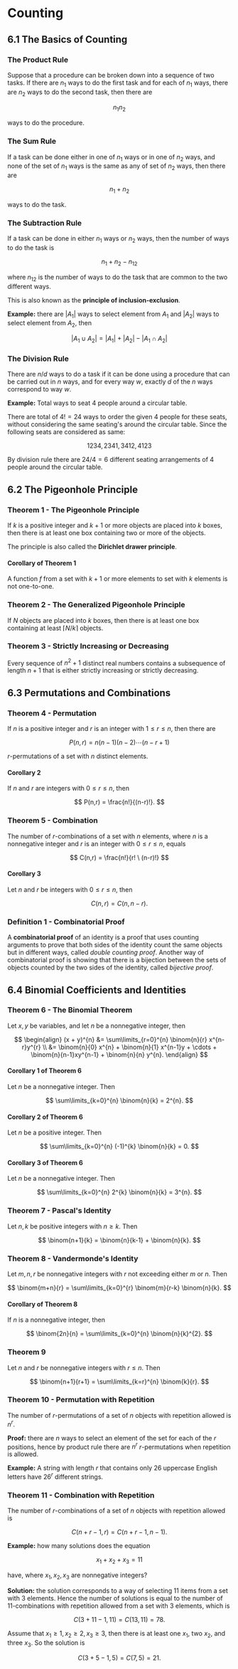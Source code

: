 # Counting

## 6.1 The Basics of Counting

### The Product Rule

Suppose that a procedure can be broken down into a sequence of two tasks. If there are $n_{1}$ ways to do the first task and for each of $n_{1}$ ways, there are $n_{2}$ ways to do the second task, then there are

$$
n_{1}n_{2}
$$

ways to do the procedure.

### The Sum Rule

If a task can be done either in one of $n_{1}$ ways or in one of $n_{2}$ ways, and none of the set of $n_{1}$ ways is the same as any of set of $n_{2}$ ways, then there are

$$
n_{1} + n_{2}
$$

ways to do the task.

### The Subtraction Rule

If a task can be done in either $n_{1}$ ways or $n_{2}$ ways, then the number of ways to do the task is

$$
n_{1} + n_{2} - n_{12}
$$

where $n_{12}$ is the number of ways to do the task that are common to the two different ways.

This is also known as the **principle of inclusion-exclusion**.

**Example:** there are $|A_{1}|$ ways to select element from $A_{1}$ and $|A_{2}|$ ways to select element from $A_{2}$, then

$$
|A_{1} \cup A_{2}| = |A_{1}| + |A_{2}| - |A_{1} \cap A_{2}|
$$

### The Division Rule

There are $n/d$ ways to do a task if it can be done using a procedure that can be carried out in $n$ ways, and for every way $w$, exactly $d$ of the $n$ ways correspond to way $w$.

**Example:** Total ways to seat 4 people around a circular table.

There are total of $4! = 24$ ways to order the given 4 people for these seats, without considering the same seating's around the circular table. Since the following seats are considered as same:

$$
1234, 2341, 3412, 4123
$$

By division rule there are $24 / 4 = 6$ different seating arrangements of 4 people around the circular table.

## 6.2 The Pigeonhole Principle

### Theorem 1 - The Pigeonhole Principle

If $k$ is a positive integer and $k + 1$ or more objects are placed into $k$ boxes, then there is at least one box containing two or more of the objects.

The principle is also called the **Dirichlet drawer principle**.

#### Corollary of Theorem 1

A function $f$ from a set with $k +1$ or more elements to set with $k$ elements is not one-to-one.

### Theorem 2 - The Generalized Pigeonhole Principle

If $N$ objects are placed into $k$ boxes, then there is at least one box containing at least $\lceil N/k \rceil$ objects.

### Theorem 3 - Strictly Increasing or Decreasing

Every sequence of $n^{2} + 1$ distinct real numbers contains a subsequence of length $n + 1$ that is either strictly increasing or strictly decreasing.

## 6.3 Permutations and Combinations

### Theorem 4 - Permutation

If $n$ is a positive integer and $r$ is an integer with $1 \le r \le n$, then there are

$$
P(n,r) = n(n-1)(n-2) \cdots (n-r+1)
$$

$r$-permutations of a set with $n$ distinct elements.

#### Corollary 2

If $n$ and $r$ are integers with $0 \le r \le n$, then

$$
P(n,r) = \frac{n!}{(n-r)!}.
$$

### Theorem 5 - Combination

The number of $r$-combinations of a set with $n$ elements, where $n$ is a nonnegative integer and $r$ is an integer with $0 \le r \le n$, equals

$$
C(n,r) = \frac{n!}{r! \ (n-r)!}
$$

#### Corollary 3

Let $n$ and $r$ be integers with $0 \le r \le n$, then

$$
C(n,r) = C(n,n-r).
$$

### Definition 1 - Combinatorial Proof

A **combinatorial proof** of an identity is a proof that uses counting arguments to prove that both sides of the identity count the same objects but in different ways, called *double counting proof*.
Another way of combinatorial proof is showing that there is a bijection between the sets of objects counted by the two sides of the identity, called *bijective proof*.

## 6.4 Binomial Coefficients and Identities

### Theorem 6 - The Binomial Theorem

Let $x, y$ be variables, and let $n$ be a nonnegative integer, then

$$
\begin{align}
(x + y)^{n} &= \sum\limits_{r=0}^{n} \binom{n}{r} x^{n-r}y^{r} \\
&= \binom{n}{0} x^{n} + \binom{n}{1} x^{n-1}y + \cdots + \binom{n}{n-1}xy^{n-1} + \binom{n}{n} y^{n}.
\end{align}
$$

#### Corollary 1 of Theorem 6

Let $n$ be a nonnegative integer. Then

$$
\sum\limits_{k=0}^{n} \binom{n}{k} = 2^{n}.
$$

#### Corollary 2 of Theorem 6

Let $n$ be a positive integer. Then

$$
\sum\limits_{k=0}^{n} (-1)^{k} \binom{n}{k} = 0.
$$

#### Corollary 3 of Theorem 6

Let $n$ be a nonnegative integer. Then

$$
\sum\limits_{k=0}^{n} 2^{k} \binom{n}{k} = 3^{n}.
$$

### Theorem 7 - Pascal's Identity

Let $n, k$ be positive integers with $n \ge k$. Then

$$
\binom{n+1}{k} = \binom{n}{k-1} + \binom{n}{k}.
$$

### Theorem 8 - Vandermonde's Identity

Let $m, n, r$ be nonnegative integers with $r$ not exceeding either $m$ or $n$. Then

$$
\binom{m+n}{r} = \sum\limits_{k=0}^{r} \binom{m}{r-k} \binom{n}{k}.
$$

#### Corollary of Theorem 8

If $n$ is a nonnegative integer, then

$$
\binom{2n}{n} = \sum\limits_{k=0}^{n} \binom{n}{k}^{2}.
$$

### Theorem 9

Let $n$ and $r$ be nonnegative integers with $r \le n$. Then

$$
\binom{n+1}{r+1} = \sum\limits_{k=r}^{n} \binom{k}{r}.
$$

### Theorem 10 - Permutation with Repetition

The number of $r$-permutations of a set of $n$ objects with repetition allowed is $n^r$.

**Proof:** there are $n$ ways to select an element of the set for each of the $r$ positions, hence by product rule there are $n^r$ $r$-permutations when repetition is allowed.

**Example:** A string with length $r$ that contains only 26 uppercase English letters have $26^{r}$ different strings.

### Theorem 11 - Combination with Repetition

The number of $r$-combinations of a set of $n$ objects with repetition allowed is

$$
C(n+r-1, r) = C(n+r-1, n-1).
$$

**Example:** how many solutions does the equation

$$
x_{1} + x_{2} + x_{3} = 11
$$

have, where $x_{1}, x_{2}, x_{3}$ are nonnegative integers?

**Solution:** the solution corresponds to a way of selecting 11 items from a set with 3 elements. Hence the number of solutions is equal to the number of $11$-combinations with repetition allowed from a set with 3 elements, which is

$$
C(3 + 11 - 1, 11) = C(13, 11) = 78.
$$

Assume that $x_{1} \ge 1, x_{2} \ge 2, x_{3} \ge 3$, then there is at least one $x_{1}$, two $x_{2}$, and three $x_{3}$. So the solution is

$$
C(3 + 5 - 1, 5) = C(7, 5) = 21.
$$


